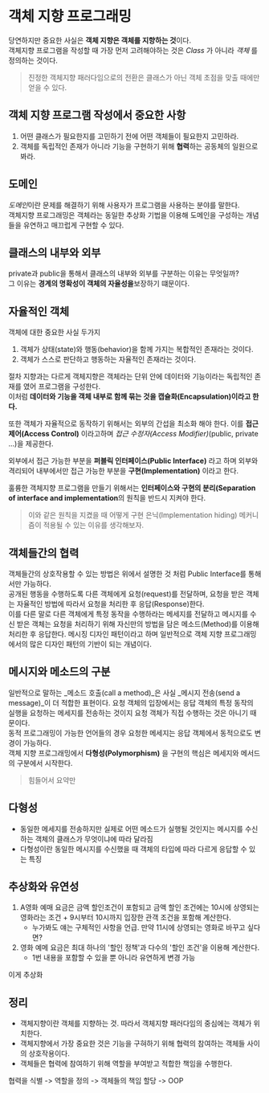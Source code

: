 # 객체 지향 프로그래밍
당연하지만 중요한 사실은 **객체 지향은 객체를 지향하는 것**이다.  
객체지향 프로그램을 작성할 때 가장 먼저 고려해야하는 것은 _Class_ 가 아니라 _객체_ 를 정의하는 것이다.  
> 진정한 객체지향 패러다임으로의 전환은 클래스가 아닌 객체 초점을 맞출 때에만 얻을 수 있다.

## 객체 지향 프로그램 작성에서 중요한 사항
1. 어떤 클래스가 필요한지를 고민하기 전에 어떤 객체들이 필요한지 고민하라.
2. 객체를 독립적인 존재가 아니라 기능을 구현하기 위해 **협력**하는 공동체의 일원으로 봐라.

## 도메인
*도메인*이란 문제를 해결하기 위해 사용자가 프로그램을 사용하는 분야를 말한다.  
객체지향 프로그래밍은 객체라는 동일한 추상화 기법을 이용해 도메인을 구성하는 개념들을 유연하고 매끄럽게 구현할 수 있다.

## 클래스의 내부와 외부
private과 public을 통해서 클래스의 내부와 외부를 구분하는 이유는 무엇일까?  
그 이유는 **경계의 명확성이 객체의 자율성을**보장하기 떄문이다.

## 자율적인 객체
객체에 대한 중요한 사실 두가지  

1. 객체가 상태(state)와 행동(behavior)을 함께 가지는 복합적인 존재라는 것이다.
2. 객체가 스스로 판단하고 행동하는 자율적인 존재라는 것이다.

절차 지향과는 다르게 객체지향은 객체라는 단위 안에 데이터와 기능이라는 독립적인 존재를 였어 프로그램을 구성한다.  
이처럼 **데이터와 기능을 객체 내부로 함께 묶는 것을 캡슐화(Encapsulation)이라고 한다.**

또한 객체가 자율적으로 동작하기 위해서는 외부의 간섭을 최소화 해야 한다.
이를 **접근제어(Access Control)** 이라고하며 _접근 수정자(Access Modifier)_(public, private ...)을 제공한다.

외부에서 접근 가능한 부분을 **퍼블릭 인터페이스(Public Interface)** 라고 하며 외부와 격리되어 내부에서만 접근 가능한 부분을 **구현(Implementation)** 이라고 한다.

훌륭한 객체지향 프로그램을 만들기 위해서는 **인터페이스와 구현의 분리(Separation of interface and implementation**의 원칙을 반드시 지켜야 한다.

> 이와 같은 원칙을 지켰을 때 어떻게 구현 은닉(Implementation hiding) 메커니즘이 적용될 수 있는 이유를 생각해보자.

## 객체들간의 협력
객체들간의 상호작용할 수 있는 방법은 위에서 설명한 것 처럼 Public Interface를 통해서만 가능하다.  
공개된 행동을 수행하도록 다른 객체에게 요청(request)를 전달하며, 요청을 받은 객체는 자율적인 방법에 따라서 요청을 처리한 후 응답(Response)한다.  
이를 다른 말로 다른 객체에게 특정 동작을 수행하라는 메세지를 전달하고 메시지를 수신 받은 객체는 요청을 처리하기 위해 자신만의 방법을 담은 메소드(Method)를 이용해 처리한 후 응답한다.
메시징 디자인 패턴이라고 하며 일반적으로 객체 지향 프로그래밍에서의 많은 디자인 패턴의 기반이 되는 개념이다.

 ## 메시지와 메소드의 구분
일반적으로 말하는 _메소드 호출(call a method)_은 사실 _메시지 전송(send a message)_이 더 적합한 표현이다.
요청 객체의 입장에서는 응답 객체의 특정 동작의 실행을 요청하는 메세지를 전송하는 것이지 요청 객체가 직접 수행하는 것은 아니기 때문이다.  
동적 프로그래밍이 가능한 언어들의 경우 요청한 메세지는 응답 객체에서 동적으로도 변경이 가능하다.  
객체 지향 프로그래밍에서 **다형성(Polymorphism)** 을 구현의 핵심은 메세지와 메서드의 구분에서 시작한다. 

> 힘들어서 요약만

## 다형성
- 동일한 메세지를 전송하지만 실제로 어떤 메소드가 실행될 것인지는 메시지를 수신하는 객체의 클래스가 무엇이냐에 따라 달라짐
- 다형성이란 동일한 메시지를 수신했을 때 객체의 타입에 따라 다르게 응답할 수 있는 특징

## 추상화와 유연성
1. A영화 예매 요금은 금액 할인조건이 포함되고 금액 할인 조건에는 10시에 상영되는 영화라는 조건 + 9시부터 10시까지 입장한 관객 조건을 포함해 계산한다.
    - 누가봐도 얘는 구체적인 사항을 언급. 만약 11시에 상영되는 영화로 바꾸고 싶다면?
2. 영화 예메 요금은 최대 하나의 '할인 정책'과 다수의 '할인 조건'을 이용해 계산한다.
    - 1번 내용을 포함할 수 있을 뿐 아니라 유연하게 변경 가능
    
이게 추상화

## 정리
- 객체지향이란 객체를 지향하는 것. 따라서 객체지향 패러다임의 중심에는 객체가 위치한다.
- 객체지향에서 가장 중요한 것은 기능을 구혀하기 위해 협력의 참여하는 객체들 사이의 상호작용이다.
- 객체들은 협력에 참여하기 위해 역할을 부여받고 적합한 책임을 수행한다.

협력을 식별 -> 역할을 정의 -> 객체들의 책임 할당 -> OOP
